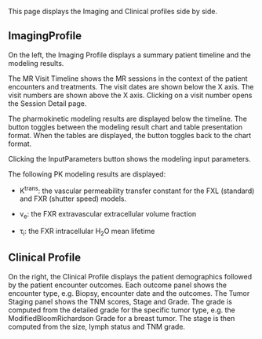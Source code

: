 This page displays the Imaging and Clinical profiles side by side.

ImagingProfile
--------------
On the left, the Imaging Profile displays a summary patient timeline
and the modeling results.

The MR Visit Timeline shows the MR sessions in the context of the
patient encounters and treatments. The visit dates are shown below
the X axis. The visit numbers are shown above the X axis. Clicking
on a visit number opens the Session Detail page.

The pharmokinetic modeling results are displayed below the timeline.
The <span class="glyphicon glyphicon-list"></span> button toggles
between the modeling result chart and table presentation format.
When the tables are displayed, the
<span class="glyphicon glyphicon-stat"></span> button toggles
back to the chart format.

Clicking the InputParameters
<span class="glyphicon glyphicon-info-sign"></span>
button shows the modeling input parameters.

The following PK modeling results are displayed:

* K<sup>trans</sup>: the vascular permeability transfer constant
  for the FXL (standard) and FXR (shutter speed) models.

* v<sub>e</sub>: the FXR extravascular extracellular volume fraction

* &tau;<sub>i</sub>: the FXR intracellular H<sub>2</sub>O mean lifetime

Clinical Profile
----------------
On the right, the Clinical Profile displays the patient demographics
followed by the patient encounter outcomes. Each outcome panel shows
the encounter type, e.g. Biopsy, encounter date and the outcomes.
The Tumor Staging panel shows the TNM scores, Stage and Grade.
The grade is computed from the detailed grade for the specific
tumor type, e.g. the ModifiedBloomRichardson Grade for a breast tumor.
The stage is then computed from the size, lymph status and
TNM grade.
